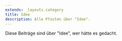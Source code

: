 ```yaml
---
extends: _layouts.category
title: Idee
description: Alle Pfosten über "Idee".
---
```

          
Diese Beiträge sind über "Idee", wer hätte es gedacht.
          